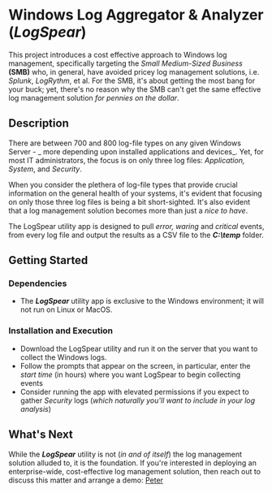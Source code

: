 # Windows Log Aggregator & Analyzer (_LogSpear_)

This project introduces a cost effective approach to Windows log management, specifically targeting the _Small Medium-Sized Business_ **(SMB)** who, in general, have avoided pricey log management solutions, i.e. _Splunk_, _LogRythm_, et al. For the SMB, it's about getting the most bang for your buck; yet, there's no reason why the SMB can't get the same effective log management solution _for pennies on the dollar_.

## Description

There are between 700 and 800 log-file types on any given Windows Server - _ more depending upon installed applications and devices_. Yet, for most IT administrators, the focus is on only three log files: _Application, System_, and _Security_. 

When you consider the plethera of log-file types that provide crucial information on the general health of your systems, it's evident that focusing on only those three log files is being a bit short-sighted. It's also evident that a log management solution becomes more than just a _nice to have_.

The LogSpear utility app is designed to pull _error, waring_ and _critical_ events, from every log file and output the results as a CSV file to the **_C:\temp_** folder.

## Getting Started

### Dependencies

+ The **_LogSpear_** utility app is exclusive to the Windows environment; it will not run on Linux or MacOS.

### Installation and Execution

+ Download the LogSpear utility and run it on the server that you want to collect the Windows logs. 
+ Follow the prompts that appear on the screen, in particular, enter the _start time_ (in hours) where you want LogSpear to begin collecting events
+ Consider running the app with elevated permissions if you expect to gather _Security_ logs (_which naturally you'll want to include in your log analysis_)

## What's Next

While the **_LogSpear_** utility is not (_in and of itself_) the log management solution alluded to, it is the foundation. If you're interested in deploying an enterprise-wide, cost-effective log management solution, then reach out to discuss this matter and arrange a demo: [Peter](mailto:peter@variacom.com)
